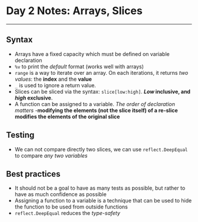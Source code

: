 # Day 2 Notes: Arrays, Slices

<hr />

## Syntax

- Arrays have a fixed capacity which must be defined on variable declaration
- `%v` to print the *default* format (works well with arrays)
- `range` is a way to iterate over an array. On each iterations, it returns *two values*: the **index** and the **value**
- `_` is used to ignore a return value.
- Slices can be sliced via the syntax: `slice[low:high]`. ***Low* inclusive, and *high* exclusive**.
- A function can be assigned to a variable. *The order of declaration matters*
-**modifying the elements (not the slice itself) of a re-slice modifies the elements of the original slice**


## Testing

- We can not compare directly two slices, we can use `reflect.DeepEqual` to compare *any two variables*


## Best practices

- It should not be a goal to have as many tests as possible, but rather to have as much confidence as possible
- Assigning a function to a variable is a technique that can be used to hide the function to be used from outside functions
- `reflect.DeepEqual` reduces the *type-safety*